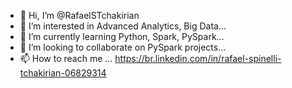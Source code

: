 - 👋 Hi, I’m @RafaelSTchakirian
- 👀 I’m interested in Advanced Analytics, Big Data...
- 🌱 I’m currently learning Python, Spark, PySpark...
- 💞️ I’m looking to collaborate on PySpark projects...
- 📫 How to reach me ... https://br.linkedin.com/in/rafael-spinelli-tchakirian-06829314

<!---
RafaelSTchakirian/RafaelSTchakirian is a ✨ special ✨ repository because its `README.md` (this file) appears on your GitHub profile.
You can click the Preview link to take a look at your changes.
--->
